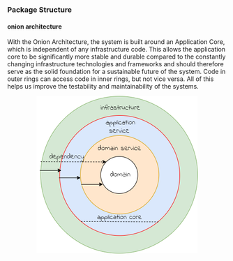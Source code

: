 ### Package Structure

#### onion architecture
With the Onion Architecture, the system is built around an Application Core, which
is independent of any infrastructure code. This allows the application core to be significantly more 
stable and durable compared to the constantly changing infrastructure technologies 
and frameworks and should therefore serve as the solid foundation for a sustainable 
future of the system. Code in outer rings can access code in inner rings, but not vice versa.
All of this helps us improve the testability and maintainability of the systems.


<span style="display:block;text-align:center">![](images/onion.png)</span>

 

